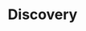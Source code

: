 ---
title: "Discovery"
description: "Mes découvertes"
slug: "discovery"
image: "discovery.jpg"
style:
    background: "#2a9d8f"
    color: "#fff"
---